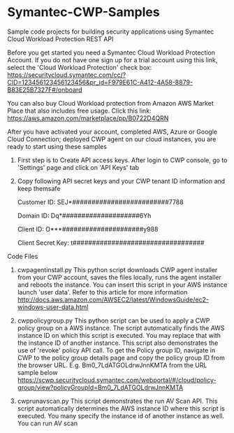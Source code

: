 # Symantec-CWP-Samples
Sample code projects for building security applications using Symantec Cloud Workload Protection REST API

Before you get started you need a Symantec Cloud Workload Protection Account. If you do not have one sign up for a trial account using this link, select the 'Cloud Workload Protection' check box: https://securitycloud.symantec.com/cc/?CID=123456123456123456&pr_id=F979E61C-A412-4A58-8879-B83E25B7327F#/onboard

You can also buy Cloud Workload protection from Amazon AWS Market Place that also includes free usage. Click this link: https://aws.amazon.com/marketplace/pp/B0722D4QRN

After you have activated your account, completed AWS, Azure or Google Cloud Connection; deployed CWP agent on our cloud instances, you are ready to start using these samples

1. First step is to Create API access keys. After login to CWP console, go to 'Settings' page and click on 'API Keys' tab

2. Copy following API secret keys and your CWP tenant ID information and keep themsafe

    Customer ID: SEJ*#########################7788

    Domain ID: Dq*####################6Yh

    Client ID: O***#####################y988

    Client Secret Key: t##################################
     
Code Files
1. cwpagentinstall.py
This python script downloads CWP agent installer from your CWP account, saves the files locally, runs the agent installer and reboots the instance. You can insert this script in your AWS instance launch 'user data'. Refer to this article for more information
http://docs.aws.amazon.com/AWSEC2/latest/WindowsGuide/ec2-windows-user-data.html

2. cwppolicygroup.py
This python script can be used to apply a CWP policy group on a AWS instance. The script automatically finds the AWS instance ID on which this script is executed. You may replace that with the instance ID of another instance. This script also demonstrates the use of 'revoke' policy API call. To get the Policy group ID, navigate in CWP to the policy group details page and copy the policy group ID from the browser URL. E.g. Bm0_7LdATGOLdrwJnnKMTA from the URL sample below
https://scwp.securitycloud.symantec.com/webportal/#/cloud/policy-group/view?policyGroupId=Bm0_7LdATGOLdrwJnnKMTA

3. cwprunavscan.py
This script demonstrates the run AV Scan API. This script automatically determines the AWS instance ID where this script is executed. You many specify the instance id of another instance as well. You can run AV scan




